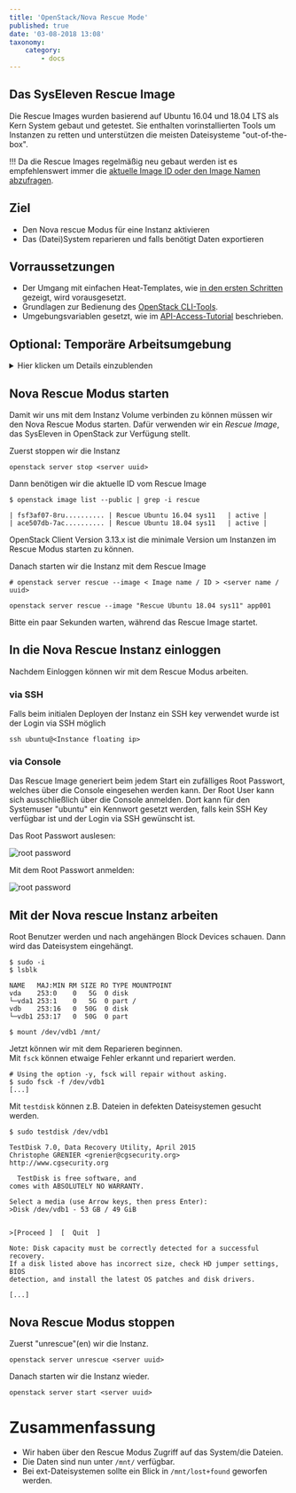 ```yaml
---
title: 'OpenStack/Nova Rescue Mode'
published: true
date: '03-08-2018 13:08'
taxonomy:
    category:
        - docs
---
```


## Das SysEleven Rescue Image

Die Rescue Images wurden basierend auf Ubuntu 16.04 und 18.04 LTS als Kern System gebaut und getestet.
Sie enthalten vorinstallierten Tools um Instanzen zu retten und unterstützen die meisten Dateisysteme "out-of-the-box".

!!! Da die Rescue Images regelmäßig neu gebaut werden ist es empfehlenswert immer die [aktuelle Image ID oder den Image Namen abzufragen](#nova-rescue-modus-starten).

## Ziel

* Den Nova rescue Modus für eine Instanz aktivieren
* Das (Datei)System reparieren und falls benötigt Daten exportieren

## Vorraussetzungen

* Der Umgang mit einfachen Heat-Templates, wie [in den ersten Schritten](../02.firststeps/docs.en.md) gezeigt, wird vorausgesetzt.
* Grundlagen zur Bedienung des [OpenStack CLI-Tools](../../03.Howtos/openstack-cli/docs.de.md).
* Umgebungsvariablen gesetzt, wie im [API-Access-Tutorial](../04.api-access/docs.en.md) beschrieben.

## Optional: Temporäre Arbeitsumgebung

<details/>
<summary>Hier klicken um Details einzublenden</summary>

### Temporäre Arbeitsumgebung

Für dieses Tutorial benötigen wir eine *Linux-Umgebung* mit OpenStack Client. Sollte diese noch nicht vorhanden sein, kann sie mit folgenden Kommandos erstellt werden:

```shell
wget https://raw.githubusercontent.com/syseleven/heat-examples/master/kickstart/kickstart.yaml
...
openstack stack create -t kickstart.yaml --parameter key_name=<ssh key name> <stack name> --wait
...
```

Nun müssen wir uns zur erstellten Instanz verbinden.

```shell
ssh syseleven@<server-ip>
```

Alle folgenden Kommandos werden hier ausgeführt.

Wir benötigen auch die OpenStack Zugangsdaten (openrc-Datei).
Diese kann [hier](https://dashboard.cloud.syseleven.net/horizon/project/access_and_security/api_access/openrc/) heruntergeladen werden.

```shell
source openrc
```

</details>

## Nova Rescue Modus starten

Damit wir uns mit dem Instanz Volume verbinden zu können müssen wir den Nova Rescue Modus starten.
Dafür verwenden wir ein *Rescue Image*, das SysEleven in OpenStack zur Verfügung stellt.

Zuerst stoppen wir die Instanz

```shell
openstack server stop <server uuid>
```

Dann benötigen wir die aktuelle ID vom Rescue Image

```shell
$ openstack image list --public | grep -i rescue

| fsf3af07-8ru.......... | Rescue Ubuntu 16.04 sys11   | active |
| ace507db-7ac.......... | Rescue Ubuntu 18.04 sys11   | active |
```

<div class="alert alert-dismissible alert-info">
    OpenStack Client Version 3.13.x ist die minimale Version um Instanzen im Rescue Modus starten zu können.
</div>

Danach starten wir die Instanz mit dem Rescue Image

```shell
# openstack server rescue --image < Image name / ID > <server name / uuid>

openstack server rescue --image "Rescue Ubuntu 18.04 sys11" app001
```

Bitte ein paar Sekunden warten, während das Rescue Image startet.

## In die Nova Rescue Instanz einloggen

Nachdem Einloggen können wir mit dem Rescue Modus arbeiten.

### via SSH

Falls beim initialen Deployen der Instanz ein SSH key verwendet wurde ist der Login via SSH möglich

```shell
ssh ubuntu@<Instance floating ip>
```

### via Console

Das Rescue Image generiert beim jedem Start ein zufälliges Root Passwort, welches über die Console eingesehen werden kann. Der Root User kann sich ausschließlich über die Console anmelden. Dort kann für den Systemuser "ubuntu" ein Kennwort gesetzt werden, falls kein SSH Key verfügbar ist und der Login via SSH gewünscht ist.

Das Root Passwort auslesen:

![root password](../../images/rescue_pw.png)

Mit dem Root Passwort anmelden:

![root password](../../images/rescue_console_login.png)

## Mit der Nova rescue Instanz arbeiten

Root Benutzer werden und nach angehängen Block Devices schauen. Dann wird das Dateisystem eingehängt.

```shell
$ sudo -i
$ lsblk

NAME   MAJ:MIN RM SIZE RO TYPE MOUNTPOINT
vda    253:0    0   5G  0 disk
└─vda1 253:1    0   5G  0 part /
vdb    253:16   0  50G  0 disk
└─vdb1 253:17   0  50G  0 part

$ mount /dev/vdb1 /mnt/
```

Jetzt können wir mit dem Reparieren beginnen.  
Mit `fsck` können etwaige Fehler erkannt und repariert werden.

```shell
# Using the option -y, fsck will repair without asking.
$ sudo fsck -f /dev/vdb1
[...]
```

Mit `testdisk` können z.B. Dateien in defekten Dateisystemen gesucht werden.

```shell
$ sudo testdisk /dev/vdb1

TestDisk 7.0, Data Recovery Utility, April 2015
Christophe GRENIER <grenier@cgsecurity.org>
http://www.cgsecurity.org

  TestDisk is free software, and
comes with ABSOLUTELY NO WARRANTY.

Select a media (use Arrow keys, then press Enter):
>Disk /dev/vdb1 - 53 GB / 49 GiB


>[Proceed ]  [  Quit  ]

Note: Disk capacity must be correctly detected for a successful recovery.
If a disk listed above has incorrect size, check HD jumper settings, BIOS
detection, and install the latest OS patches and disk drivers.

[...]
```

## Nova Rescue Modus stoppen

Zuerst "unrescue"(en) wir die Instanz.

```shell
openstack server unrescue <server uuid>
```

Danach starten wir die Instanz wieder.

```shell
openstack server start <server uuid>
```

# Zusammenfassung

* Wir haben über den Rescue Modus Zugriff auf das System/die Dateien.
* Die Daten sind nun unter `/mnt/` verfügbar.
* Bei ext-Dateisystemen sollte ein Blick in `/mnt/lost+found` geworfen werden.